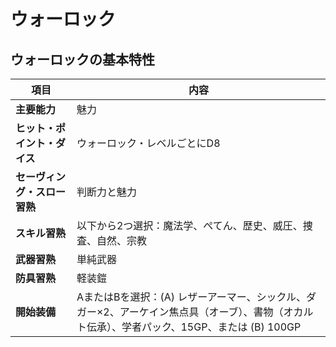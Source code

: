 # ウォーロック

## ウォーロックの基本特性

| 項目 | 内容 |
|------|------|
| **主要能力** | 魅力 |
| **ヒット・ポイント・ダイス** | ウォーロック・レベルごとにD8 |
| **セーヴィング・スロー習熟** | 判断力と魅力 |
| **スキル習熟** | 以下から2つ選択：魔法学、ぺてん、歴史、威圧、捜査、自然、宗教 |
| **武器習熟** | 単純武器 |
| **防具習熟** | 軽装鎧 |
| **開始装備** | AまたはBを選択：(A) レザーアーマー、シックル、ダガー×2、アーケイン焦点具（オーブ）、書物（オカルト伝承）、学者パック、15GP、または (B) 100GP |
